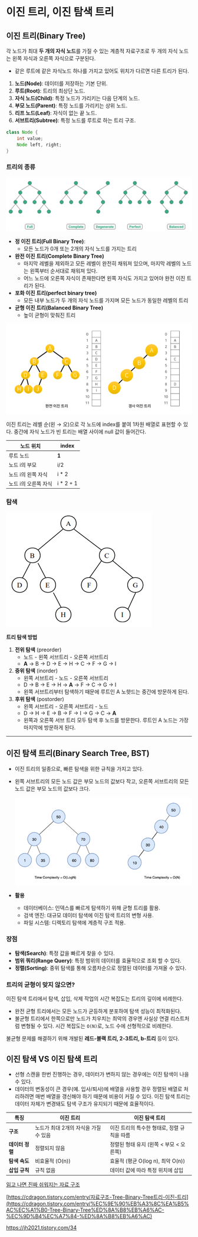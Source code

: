 # 이진 트리, 이진 탐색 트리

## **이진 트리(Binary Tree)**

각 노드가 최대 **두 개의 자식 노드**를 가질 수 있는 계층적 자료구조로 두 개의 자식 노드는 왼쪽 자식과 오른쪽 자식으로 구분된다.

- 같은 루트에 같은 자식노드 하나를 가지고 있어도 위치가 다르면 다른 트리가 된다.

1. **노드(Node)**: 데이터를 저장하는 기본 단위.
2. **루트(Root)**: 트리의 최상단 노드.
3. **자식 노드(Child)**: 특정 노드가 가리키는 다음 단계의 노드.
4. **부모 노드(Parent)**: 특정 노드를 가리키는 상위 노드.
5. **리프 노드(Leaf)**: 자식이 없는 끝 노드.
6. **서브트리(Subtree)**: 특정 노드를 루트로 하는 트리 구조.

```java
class Node {
    int value;
    Node left, right;
}
```

### 트리의 종류

![](/Data%20Structure/img/ds_binary_tree_1.png)

- **정 이진 트리(Full Binary Tree)**:
    - 모든 노드가 0개 또는 2개의 자식 노드를 가지는 트리
- **완전 이진 트리(Complete Binary Tree)**
    - 마지막 레벨을 제외하고 모든 레벨이 완전히 채워져 있으며, 마지막 레벨의 노드는 왼쪽부터 순서대로 채워져 있다.
    - 어느 노드에 오른쪽 자식이 존재한다면 왼쪽 자식도 가지고 있어야 완전 이진 트리가 된다.
- **포화 이진 트리(perfect binary tree)**
    - 모든 내부 노드가 두 개의 자식 노드를 가지며 모든 노드가 동일한 레벨의 트리
- **균형 이진 트리(Balanced Binary Tree)**
    - 높이 균형이 맞춰진 트리
    

![](/Data%20Structure/img/ds_binary_tree_2.png)

이진 트리는 레벨 순(왼 → 오)으로 각 노드에 index를 붙여 1차원 배열로 표현할 수 있다. 중간에 자식 노드가 빈 트리는 배열 사이에 null 값이 들어간다. 

| 노드 위치 | index |
| --- | --- |
| 루트 노드 | **1** |
| 노드 i의 부모 | i/2 |
| 노드 i의 왼쪽 자식 | i * 2 |
| 노드 i의 오른쪽 자식 | i * 2 + 1 |

### 탐색

![](/Data%20Structure/img/ds_binary_tree_3.png)

**트리 탐색 방법**

1. **전위 탐색** (preorder)
    - 노드 - 왼쪽 서브트리 - 오른쪽 서브트리
    - **A** → B → D → E → H → C → F → G → I
2. **중위 탐색** (inorder)
    - 왼쪽 서브트리 - 노드 - 오른쪽 서브트리
    - D → B → E → H → **A** → F → C → G → I
    - 왼쪽 서브트리부터 탐색하기 때문에 루트인 A 노햣드는 중간에 방문하게 된다.
3. **후위 탐색** (postorder)
    - 왼쪽 서브트리 - 오른쪽 서브트리 - 노드
    - D → H → E → B → F → I → G → C → **A**
    - 왼쪽과 오른쪽 서브 트리 모두 탐색 후 노드를 방문한다. 루트인 A 노드는 가장 마지막에 방문하게 된다.

---

## **이진 탐색 트리(Binary Search Tree, BST)**

- 이진 트리의 일종으로, 빠른 탐색을 위한 규칙을 가지고 있다.
- 왼쪽 서브트리의 모든 노드 값은 부모 노드의 값보다 작고, 오른쪽 서브트리의 모든 노드 값은 부모 노드의 값보다 크다.
    
    ![](/Data%20Structure/img/ds_binary_tree_4.png)
    
- **활용**
    - 데이터베이스: 인덱스를 빠르게 탐색하기 위해 균형 트리를 활용.
    - 검색 엔진: 대규모 데이터 탐색에 이진 탐색 트리의 변형 사용.
    - 파일 시스템: 디렉토리 탐색에 계층적 구조 적용.
    

### 장점

- **탐색(Search)**: 특정 값을 빠르게 찾을 수 있다.
- **범위 쿼리(Range Query)**: 특정 범위의 데이터를 효율적으로 조회 할 수 있다.
- **정렬(Sorting)**: 중위 탐색를 통해 오름차순으로 정렬된 데이터를 가져올 수 있다.

### 트리의 균형이 맞지 않으면?

이진 탐색 트리에서 탐색, 삽입, 삭제 작업의 시간 복잡도는 트리의 깊이에 비례한다. 

- 완전 균형 트리에서는 모든 노드가 균등하게 분포하여 탐색 성능이 최적화된다.
- 불균형 트리에서 한쪽으로만 노드가 치우치는 최악의 경우엔 사실상 연결 리스트처럼 변형될 수 있다. 시간 복잡도는 `O(N)`로, 노드 수에 선형적으로 비례한다.

 불균형 문제를 해결하기 위해 개발된 **레드-블랙 트리, 2-3트리, b-트리** 등이 있다. 

## 이진 탐색 VS 이진 탐색 트리

- 선형 스캔을 한번 진행하는 경우, 데이터가 변하지 않는 경우에는 이진 탐색이 나을 수 있다.
- 데이터의 변동성이 큰 경우(예. 입사/퇴사)에 배열을 사용할 경우 정렬된 배열로 처리하려면 매번 배열을 갱신해야 하기 때문에 비용이 커질 수 있다. 이진 탐색 트리는 데이터 자체가 변경돼도 탐색 구조가 유지되기 때문에 효율적이다.

| **특징** | **이진 트리** | **이진 탐색 트리** |
| --- | --- | --- |
| **구조** | 노드가 최대 2개의 자식을 가질 수 있음 | 이진 트리의 특수한 형태로, 정렬 규칙을 따름 |
| **데이터 정렬** | 정렬되지 않음 | 정렬된 형태 유지 (왼쪽 < 부모 < 오른쪽) |
| **탐색 속도** | 비효율적 (O(n)) | 효율적 (평균 O(log n), 최악 O(n)) |
| **삽입 규칙** | 규칙 없음 | 데이터 값에 따라 특정 위치에 삽입 |


[읽고 나면 진짜 쉬워지는 자료 구조](https://www.yes24.com/product/goods/125403649)

[https://cdragon.tistory.com/entry/자료구조-Tree-Binary-Tree트리-이진-트리](https://cdragon.tistory.com/entry/%EC%9E%90%EB%A3%8C%EA%B5%AC%EC%A1%B0-Tree-Binary-Tree%ED%8A%B8%EB%A6%AC-%EC%9D%B4%EC%A7%84-%ED%8A%B8%EB%A6%AC)

https://jh2021.tistory.com/34